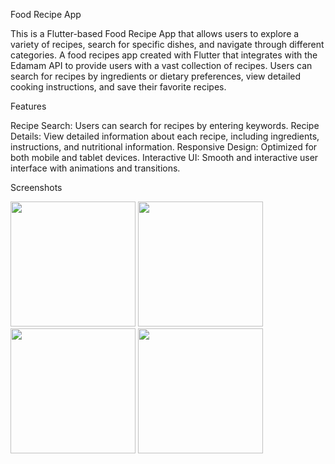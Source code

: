 Food Recipe App

This is a Flutter-based Food Recipe App that allows users to explore a variety of recipes, search for specific dishes, and navigate through different categories. A food recipes app created with Flutter that integrates with the Edamam API to provide users with a vast collection of recipes. Users can search for recipes by ingredients or dietary preferences, view detailed cooking instructions, and save their favorite recipes.
  

Features

Recipe Search: Users can search for recipes by entering keywords.
Recipe Details: View detailed information about each recipe, including ingredients, instructions, and nutritional information.
Responsive Design: Optimized for both mobile and tablet devices.
Interactive UI: Smooth and interactive user interface with animations and transitions.


Screenshots

  <img src="https://github.com/user-attachments/assets/d8dde6ed-eeac-4143-86d1-b70e6d3d4c80" width="200" class="image-padding">
  <img src="https://github.com/user-attachments/assets/23cdd786-e17a-4f79-a2c1-e49ceac68f12" width="200" class="image-padding">
  <img src="https://github.com/user-attachments/assets/23c313c9-3aaf-4113-838f-4b8e2cdbea3a" width="200" class="image-padding">
  <img src="https://github.com/user-attachments/assets/00fc966f-994d-481a-a00a-c817bc452a82" width="200" class="image-padding">

